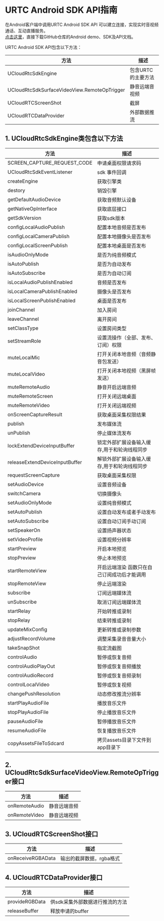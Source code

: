 # URTC Android SDK API指南

在Android客户端中调用URTC Android SDK API 可以建立连接，实现实时音视频通话、互动直播服务。      
[点击这里](https://github.com/ucloud/urtc-android-demo)，直接下载GitHub仓库的Android demo、SDK及API文档。   
    
URTC Android SDK API包含以下方法：    

| 方法 | 描述 |
| -| -|
| UCloudRtcSdkEngine  | 包含URTC的主要方法  |
| UCloudRtcSdkSurfaceVideoView.RemoteOpTrigger  | 静音远端音视频  |
| UCloudRTCScreenShot  | 截屏  |
| UCloudRTCDataProvider  | 外部数据推流  |

## 1. UCloudRtcSdkEngine类包含以下方法

| 方法 | 描述 |
| -| -|
| SCREEN_CAPTURE_REQUEST_CODE  | 申请桌面权限请求码  |
| UCloudRtcSdkEventListener  | sdk 事件回调  |
| createEngine  | 获取引擎类  |
| destory  | 销毁引擎  |
| getDefaultAudioDevice  | 获取音频默认设备  |
| getNativeOpInterface  | 获取底层接口  |
| getSdkVersion  | 获取sdk版本  |
| configLocalAudioPublish   | 配置本地音频是否发布  |
| configLocalCameraPublish  | 配置本地摄像头是否发布  |
| configLocalScreenPublish  | 配置本地桌面是否发布  |
| isAudioOnlyMode  | 是否为纯音频模式  |
| isAutoPublish    | 是否为自动发布  |
| isAutoSubscribe  | 是否为自动订阅  |
| isLocalAudioPublishEnabled   | 音频是否发布   |
| isLocalCameraPublishEnabled  | 摄像头是否发布  |
| isLocalScreenPublishEnabled  | 桌面是否发布  |
| joinChannel  | 加入房间  |
| leaveChannel  | 离开房间  |
| setClassType  | 设置房间类型  |
| setStreamRole  | 设置流操作（全部、发布、订阅）权限  |
| muteLocalMic  | 打开关闭本地音频（音频静音包发送）  |
| muteLocalVideo  | 打开关闭本地视频（黑屏帧发送）  |
| muteRemoteAudio  | 静音开启远端音频  |
| muteRemoteScreen  | 打开关闭远端桌面  |
| muteRemoteVideo  | 打开关闭远端视频  |
| onScreenCaptureResult  | 获取桌面采集权限结果  |
| publish  | 发布媒体流  |
| unPublish  | 停止媒体流发布  |
| lockExtendDeviceInputBuffer  | 锁定外部扩展设备输入缓存,用于和轮询线程同步  |
| releaseExtendDeviceInputBuffer  | 解锁外部扩展设备输入缓存,用于和轮询线程同步  |
| requestScreenCapture  | 获取桌面采集权限  |
| setAudioDevice  | 设置音频设备  |
| switchCamera  | 切换摄像头  |
| setAudioOnlyMode  | 设置纯音频模式  |
| setAutoPublish  | 设置自动发布或者手动发布  |
| setAutoSubscribe  | 设置自动订阅手动订阅  |
| setSpeakerOn  | 设置扬声器状态  |
| setVideoProfile  | 设置视频分辨率  |
| startPreview  | 开启本地预览  |
| stopPreview  | 停止本地预览  |
| startRemoteView  | 开启远端渲染 函数只在自己订阅成功后才能调用  |
| stopRemoteView  | 停止远端渲染  |
| subscribe  | 订阅远端媒体流  |
| unSubscribe  | 取消订阅远端媒体流  |
| startRelay  | 开始转推或录制  |
| stopRelay  | 结束转推或录制  |
| updateMixConfig  | 更新转推或录制参数  |
| adjustRecordVolume  | 调整采集录音音量大小  |
| takeSnapShot  | 指定流截图  |
| controlAudio  | 暂停或恢复音频  |
| controlAudioPlayOut  | 暂停或恢复音频播放  |
| controlAudioRecord  | 暂停或恢复音频录制  |
| controlLocalVideo  | 暂停或恢复视频  |
| changePushResolution  | 动态修改推流分辨率  |
| startPlayAudioFile  | 播放音乐文件  |
| stopPlayAudioFile  | 停止播放音乐文件  |
| pauseAudioFile  | 暂停播放音乐文件  |
| resumeAudioFile  | 恢复播放音乐文件  |
| copyAssetsFileToSdcard  | 拷贝assets目录下文件到app目录下  |

## 2. UCloudRtcSdkSurfaceVideoView.RemoteOpTrigger接口

| 方法 | 描述 |
| -| -|
| onRemoteAudio  | 静音远端音频  |
| onRemoteVideo  | 静音远端视频  |

## 3. UCloudRTCScreenShot接口

| 方法 | 描述 |
| -| -|
| onReceiveRGBAData  | 输出的截屏数据，rgba格式   |

## 4. UCloudRTCDataProvider接口

| 方法 | 描述 |
| -| -|
| provideRGBData  | 供sdk采集外部数据进行推流的方法  |
| releaseBuffer  | 释放申请的buffer  |
